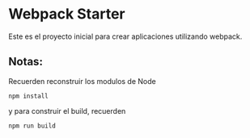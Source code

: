 # Webpack Starter

Este es el proyecto inicial para crear aplicaciones utilizando webpack. 

## Notas:
Recuerden reconstruir los modulos de Node
```
npm install
```

y para construir el build, recuerden 
```
npm run build
```
